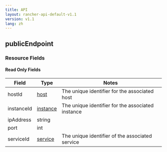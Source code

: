 ```yaml
---
title: API
layout: rancher-api-default-v1.1
version: v1.1
lang: zh
---
```


## publicEndpoint



### Resource Fields


#### Read Only Fields

Field | Type   | Notes
---|---|---
hostId | [host]({{site.baseurl}}/rancher/{{page.version}}/{{page.lang}}/api/api-resources/host/)  | The unique identifier for the associated host
instanceId | [instance]({{site.baseurl}}/rancher/{{page.version}}/{{page.lang}}/api/api-resources/instance/)  | The unique identifier for the associated instance
ipAddress | string  | 
port | int  | 
serviceId | [service]({{site.baseurl}}/rancher/{{page.version}}/{{page.lang}}/api/api-resources/service/)  | The unique identifier of the associated service


<br>
